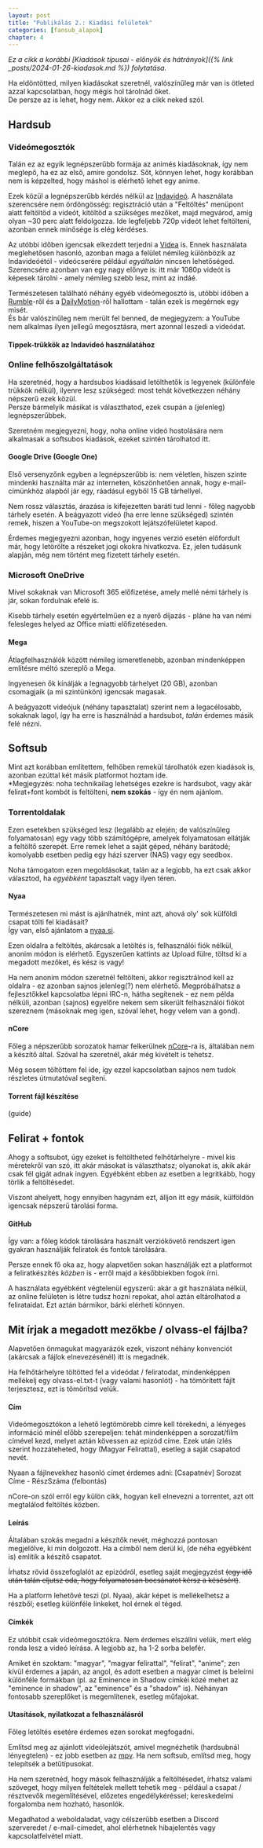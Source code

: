 ```yaml
---
layout: post
title: "Publikálás 2.: Kiadási felületek"
categories: [fansub_alapok]
chapter: 4
---
```


*Ez a cikk a korábbi [Kiadások típusai - előnyök és hátrányok]({% link _posts/2024-01-26-kiadasok.md %}) folytatása.*

Ha eldöntötted, milyen kiadásokat szeretnél, valószínűleg már van is ötleted azzal kapcsolatban, hogy mégis hol tárolnád őket.  
De persze az is lehet, hogy nem. Akkor ez a cikk neked szól.

## Hardsub

### Videómegosztók
Talán ez az egyik legnépszerűbb formája az animés kiadásoknak, így nem meglepő, ha ez az első, amire gondolsz. Sőt, könnyen lehet, hogy korábban nem is képzelted, hogy máshol is elérhető lehet egy anime.

Ezek közül a legnépszerűbb kérdés nélkül az [Indavideó](https://indavideo.hu/). A használata szerencsére nem ördöngösség: regisztráció után a "Feltöltés" menüpont alatt feltöltöd a videót, kitöltöd a szükséges mezőket,
majd megvárod, amíg olyan ~30 perc alatt feldolgozza. Ide legfeljebb 720p videót lehet feltölteni, azonban ennek minősége is elég kérdéses.

Az utóbbi időben igencsak elkezdett terjedni a [Videa](https://videa.hu/) is. Ennek használata meglehetősen hasonló, azonban maga a felület némileg különbözik az Indavideóétól - videócserére például *egyáltalán* nincsen lehetőséged.
Szerencsére azonban van egy nagy előnye is: itt már 1080p videót is képesek tárolni - amely némileg szebb lesz, mint az indáé.

Természetesen található néhány egyéb videómegosztó is, utóbbi időben a [Rumble](https://rumble.com/)-ről és a [DailyMotion](https://www.dailymotion.com/)-ről hallottam - talán ezek is megérnek egy misét.  
És bár valószínűleg nem merült fel benned, de megjegyzem: a YouTube nem alkalmas ilyen jellegű megosztásra, mert azonnal leszedi a videódat.

#### Tippek-trükkök az Indavideó használatához

### Online felhőszolgáltatások
Ha szeretnéd, hogy a hardsubos kiadásaid letölthetők is legyenek (különféle trükkök nélkül), ilyenre lesz szükséged: most tehát következzen néhány népszerű ezek közül.  
Persze bármelyik másikat is választhatod, ezek csupán a (jelenleg) legnépszerűbbek.

Szeretném megjegyezni, hogy, noha online videó hostolására nem alkalmasak a softsubos kiadások, ezeket szintén tárolhatod itt.

#### Google Drive (Google One)
Első versenyzőnk egyben a legnépszerűbb is: nem véletlen, hiszen szinte mindenki használta már az interneten, köszönhetően annak, hogy e-mail-címünkhöz alapból jár egy, ráadásul egyből 15 GB tárhellyel.

Nem rossz választás, árazása is kifejezetten baráti tud lenni - főleg nagyobb tárhely esetén. A beágyazott videó (ha erre lenne szükséged) szintén remek, hiszen a YouTube-on megszokott lejátszófelületet kapod.

Érdemes megjegyezni azonban, hogy ingyenes verzió esetén előfordult már, hogy letörölte a részeket jogi okokra hivatkozva. Ez, jelen tudásunk alapján, még nem történt meg fizetett tárhely esetén.

### Microsoft OneDrive
Mivel sokaknak van Microsoft 365 előfizetése, amely mellé némi tárhely is jár, sokan fordulnak efelé is.

Kisebb tárhely esetén egyértelműen ez a nyerő díjazás - pláne ha van némi felesleges helyed az Office miatti előfizetéseden.

#### Mega
Átlagfelhasználók között némileg ismeretlenebb, azonban mindenképpen említésre méltó szereplő a Mega.

Ingyenesen ők kínálják a legnagyobb tárhelyet (20 GB), azonban csomagjaik (a mi szintünkön) igencsak magasak.

A beágyazott videójuk (néhány tapasztalat) szerint nem a legacélosabb, sokaknak lagol, így ha erre is használnád a hardsubot, *talán* érdemes másik felé nézni.


## Softsub
Mint azt korábban említettem, felhőben remekül tárolhatók ezen kiadások is, azonban ezúttal két másik platformot hoztam ide.  
*Megjegyzés: noha technikailag lehetséges ezekre is hardsubot, vagy akár felirat+font kombót is feltölteni, **nem szokás** - így én nem ajánlom.

### Torrentoldalak
Ezen esetekben szükséged lesz (legalább az elején; de valószínűleg folyamatosan) egy vagy több számítógépre, amelyek folyamatosan ellátják a feltöltő szerepét.
Erre remek lehet a saját géped, néhány barátodé; komolyabb esetben pedig egy házi szerver (NAS) vagy egy seedbox.

Noha támogatom ezen megoldásokat, talán az a legjobb, ha ezt csak akkor választod, ha *egyébként* tapasztalt vagy ilyen téren.

#### Nyaa
Természetesen mi mást is ajánlhatnék, mint azt, ahová oly' sok külföldi csapat tölti fel kiadásait?  
Így van, első ajánlatom a [nyaa.si](https://nyaa.si/).

Ezen oldalra a feltöltés, akárcsak a letöltés is, felhasználói fiók nélkül, anonim módon is elérhető.
Egyszerűen kattints az Upload fülre, töltsd ki a megadott mezőket, és kész is vagy!

Ha nem anonim módon szeretnél feltölteni, akkor regisztrálnod kell az oldalra - ez azonban sajnos jelenleg(?) nem elérhető.
Megpróbálhatsz a fejlesztőkkel kapcsolatba lépni IRC-n, hátha segítenek - ez nem példa nélküli, azonban (sajnos) egyelőre nekem sem sikerült felhasználói fiókot szereznem (másoknak meg igen, szóval lehet, hogy velem van a gond).

#### nCore
Főleg a népszerűbb sorozatok hamar felkerülnek [nCore](https://ncore.pro/)-ra is, általában nem a készítő által. Szóval ha szeretnél, akár még kivételt is tehetsz.

Még sosem töltöttem fel ide, így ezzel kapcsolatban sajnos nem tudok részletes útmutatóval segíteni.

#### Torrent fájl készítése
(guide)


## Felirat + fontok
Ahogy a softsubot, úgy ezeket is feltöltheted felhőtárhelyre - mivel kis méretekről van szó, itt akár másokat is választhatsz; olyanokat is, akik akár csak fél gigát adnak ingyen. Egyébként ebben az esetben a legritkább, hogy törlik a feltöltésedet.

Viszont ahelyett, hogy ennyiben hagynám ezt, álljon itt egy másik, külföldön igencsak népszerű tárolási forma.

#### GitHub
Így van: a főleg kódok tárolására használt verziókövető rendszert igen gyakran használják feliratok és fontok tárolására.

Persze ennek fő oka az, hogy alapvetően sokan használják ezt a platformot a feliratkészítés *közben* is - erről majd a későbbiekben fogok írni.

A használata egyébként végtelenül egyszerű: akár a git használata nélkül, az online felületen is létre tudsz hozni repokat, ahol aztán eltárolhatod a felirataidat. Ezt aztán bármikor, bárki elérheti könnyen.


## Mit írjak a megadott mezőkbe / olvass-el fájlba?
Alapvetően önmagukat magyarázók ezek, viszont néhány konvenciót (akárcsak a fájlok elnevezésénél) itt is megadnék.

Ha felhőtárhelyre töltötted fel a videódat / feliratodat, mindenképpen mellékelj egy olvass-el.txt-t (vagy valami hasonlót) - ha tömörített fájlt terjesztesz, ezt is tömörítsd velük.

#### Cím
Videómegosztókon a lehető legtömörebb címre kell törekedni, a lényeges információ minél előbb szerepeljen: tehát mindenképpen a sorozat/film címével kezd, melyet aztán kövessen az epizód címe.
Ezek után ízlés szerint hozzáteheted, hogy (Magyar Felirattal), esetleg a saját csapatod nevét.

Nyaan a fájlnevekhez hasonló címet érdemes adni: [Csapatnév] Sorozat Címe - RészSzáma (felbontás)

nCore-on szól erről egy külön cikk, hogyan kell elnevezni a torrentet, azt ott megtalálod feltöltés közben.

#### Leírás
Általában szokás megadni a készítők nevét, méghozzá pontosan megjelölve, ki min dolgozott. Ha a címből nem derül ki, (de néha egyébként is) említik a készítő csapatot.

Írhatsz rövid összefoglalót az epizódról, esetleg saját megjegyzést ~~(egy idő után talán eljutsz oda, hogy folyamatosan bocsánatot kérsz a késésért)~~.

Ha a platform lehetővé teszi (pl. Nyaa), akár képet is mellékelhetsz a részből; esetleg különféle linkeket, hol érnek el téged.

#### Címkék
Ez utóbbit csak videómegosztókra. Nem érdemes elszállni velük, mert elég ronda lesz a videó leírása. A legjobb az, ha 1-2 sorba belefér.

Amiket én szoktam: "magyar", "magyar felirattal", "felirat", "anime"; zen kívül érdemes a japán, az angol, és adott esetben a magyar címet is beleírni különféle formákban 
(pl. az Eminence in Shadow címkéi közé mehet az "eminence in shadow", az "eminence" és a "shadow" is). Néhányan fontosabb szereplőket is megemlítenek, esetleg műfajokat.

#### Utasítások, nyilatkozat a felhasználásról
Főleg letöltés esetére érdemes ezen sorokat megfogadni.

Említsd meg az ajánlott videólejátszót, amivel megnézhetik (hardsubnál lényegtelen) - ez jobb esetben az [mpv](https://mpv.io/). Ha nem softsub, említsd meg, hogy telepítsék a betűtípusokat.

Ha nem szeretnéd, hogy mások felhasználják a feltöltésedet, írhatsz valami szöveget, hogy milyen feltételek mellett tehetik meg - például a csapat / résztvevők megemlítésével, előzetes engedélykéréssel; kereskedelmi forgalomba nem hozható, hasonlók.

Megadhatod a weboldaladat, vagy célszerűbb esetben a Discord szerveredet / e-mail-címedet, ahol elérhetnek hibajelentés vagy kapcsolatfelvétel miatt.